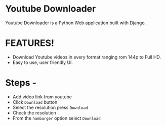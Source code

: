 # Youtube Downloader

Youtube Downloader is a Python Web application built with Django.


# FEATURES!

  - Download Youtube videos in every format ranging rom 144p to Full HD.
  - Easy to use, user friendly UI.

# Steps - 
  - Add video link from youtube
  - Click `Download` button
  - Select the resolution press `Download`
  - Check the resolution
  - From the `hamburger` option select `Download`




